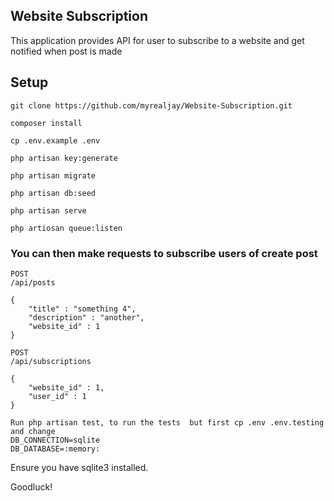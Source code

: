 ## Website Subscription

This application provides API for user to subscribe to a website and get notified when post is made


## Setup
```
git clone https://github.com/myrealjay/Website-Subscription.git

composer install

cp .env.example .env

php artisan key:generate

php artisan migrate

php artisan db:seed

php artisan serve

php artiosan queue:listen

```

### You can then make requests to subscribe users of create post

```
POST
/api/posts

{
    "title" : "something 4",
    "description" : "another",
    "website_id" : 1
}

POST
/api/subscriptions

{
    "website_id" : 1,
    "user_id" : 1
}
```

```
Run php artisan test, to run the tests  but first cp .env .env.testing and change
DB_CONNECTION=sqlite
DB_DATABASE=:memory:
```

Ensure you have sqlite3 installed.

Goodluck!



